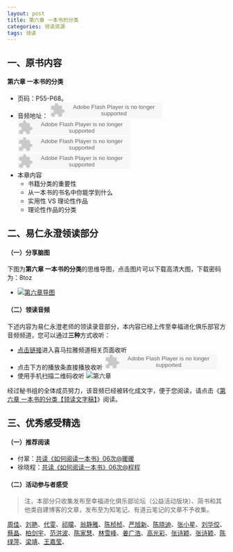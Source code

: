 ```yaml
---
layout: post
title: 第六章 一本书的分类
categories: 领读资源
tags: 领读
---
```


## 一、原书内容

#### 第六章 一本书的分类

- 页码：P55-P68。
- 音频地址：
    <object type="application/x-shockwave-flash" id="ximalaya_player" data="http://www.ximalaya.com/swf/sound/orange.swf?id=12173747" width="260" height="36"></object><object type="application/x-shockwave-flash" id="ximalaya_player" data="http://www.ximalaya.com/swf/sound/orange.swf?id=12174626" width="260" height="36"></object><object type="application/x-shockwave-flash" id="ximalaya_player" data="http://www.ximalaya.com/swf/sound/orange.swf?id=12174818" width="260" height="36"></object><object type="application/x-shockwave-flash" id="ximalaya_player" data="http://www.ximalaya.com/swf/sound/orange.swf?id=12174955" width="260" height="36"></object></object>
- 本章内容
	- 书籍分类的重要性
	- 从一本书的书名中你能学到什么
	- 实用性 VS 理论性作品
	- 理论性作品的分类

## 二、易仁永澄领读部分

#### （一）分享脑图

下图为**第六章 一本书的分类**的思维导图，点击图片可以下载高清大图，下载密码为：8toz

- [![第六章导图](http://77fm42.com1.z0.glb.clouddn.com/htrab-nt-s06small.jpg)](http://pan.baidu.com/s/1ntWYt3j)

#### （二）领读音频

下述内容为易仁永澄老师的领读录音部分，本内容已经上传至幸福进化俱乐部官方音频频道，您可以通过**三种**方式收听：

- [点击链接](http://www.ximalaya.com/12605301/sound/12573260)进入喜马拉雅频道相关页面收听
- 点击下方的播放条直接播放收听
	<object type="application/x-shockwave-flash" id="ximalaya_player" data="http://www.ximalaya.com/swf/sound/orange.swf?id=12573260" width="260" height="36"></object>
- 使用手机扫描二维码收听
![第六章](http://77fm42.com1.z0.glb.clouddn.com/htrab-qr-s06.png)

经过秘书组的全体成员努力，该音频已经被转化成文字，便于您阅读，请点击《[第六章 一本书的分类【领读文字稿】](http://htrab.com/sesson06-text/)》阅读。

## 三、优秀感受精选

#### （一）推荐阅读

- 付翠：[共读《如何阅读一本书》06次@暖暖](http://www.jianshu.com/p/6480e2252fc9)
- 徐晓程：[共读《如何阅读一本书》06次@程程](http://www.jianshu.com/p/6480e2252fc9)

#### （二）活动参与者感受

> 注，本部分只收集发布至幸福进化俱乐部论坛（公益活动版块）、简书和其他类自建博客的文章，发布至为知笔记、有道云笔记的文章不予收集。

[周佳](http://www.jianshu.com/p/723631dcf5f6)、[刘艳](http://www.jianshu.com/p/3ed0380cc8a6)、[代雯](http://www.jianshu.com/p/1213c3a7b025)、[祁曚](http://www.jianshu.com/p/c5e2e59b41f4)、[翁静雅](http://www.jianshu.com/p/107cd471e03f)、[陈桢桢](http://www.jianshu.com/p/c4749280b925)、[严旭新](http://www.jianshu.com/p/621c54133cdc)、[陈晓迪](http://www.jianshu.com/p/38c47fc3ca93)、[张小星](http://fromwiz.com/share/s/10bxJH2YkA3G245_Bc0dRhtl0WnE4111Xk3t2pc3K-35XiVD)、[刘华佼](http://mp.weixin.qq.com/s?__biz=MzAxNjUzNzY1Mw==&mid=402184723&idx=1&sn=ce4bef90a24e2f923871082db32b421b&scene=0#wechat_redirect)、[蔡晶](http://www.jianshu.com/p/afb4f9d9e9ed)、[柏剑宇](http://www.jianshu.com/p/81a5cd54b693)、[范洪波](http://www.jianshu.com/p/c4c2645e9a02?utm_campaign=hugo&utm_medium=reader_share&utm_content=note)、[陈家慧](http://www.jianshu.com/p/cabfb364295a)、[林雪峰](http://www.jianshu.com/p/b88fb426b589)、[姜广浩](http://www.jianshu.com/p/c6ed8fd0b562)、[高光彩](http://www.jianshu.com/p/41f458b88b53)、[张诗颖](http://www.jianshu.com/p/ad0cde6cfc64)、[张诗颖](http://www.jianshu.com/p/d5e4d71669eb)、[陈绿萍](http://www.jianshu.com/p/d41445f5334a)、[梁靖](http://www.jianshu.com/p/bc847b813e74)、[王嘉莹](http://www.jianshu.com/p/4a7aa9a03632)、
